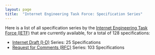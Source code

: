 ```yaml
---
layout: page
title:  "Internet Engineering Task Force: Specification Series"
---
```


Here is a list of all specification series by the [Internet Engineering Task Force (IETF)](http://www.ietf.org/) that are currently available, for a total of 128 specifications:

  * [Internet Draft (I-D)](I-D) Series: 25 Specifications
  * [Request for Comments (RFC)](RFC) Series: 103 Specifications
